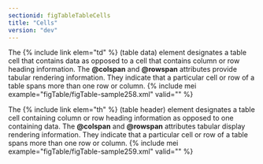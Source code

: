 ```yaml
---
sectionid: figTableTableCells
title: "Cells"
version: "dev"
---
```


The {% include link elem="td" %} (table data) element designates a table cell that contains data as opposed to a cell that contains column or row heading information. The **@colspan** and **@rowspan** attributes provide tabular rendering information. They indicate that a particular cell or row of a table spans more than one row or column.
{% include mei example="figTable/figTable-sample258.xml" valid="" %}
    
The {% include link elem="th" %} (table header) element designates a table cell containing column or row heading information as opposed to one containing data. The **@colspan** and **@rowspan** attributes tabular display rendering information. They indicate that a particular cell or row of a table spans more than one row or column.
{% include mei example="figTable/figTable-sample259.xml" valid="" %}
    